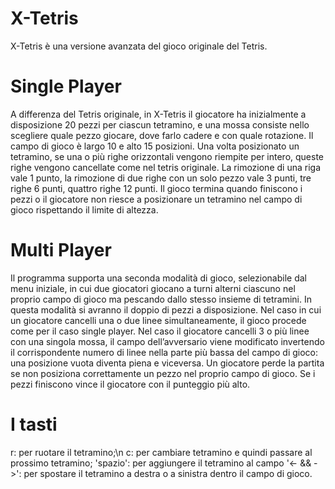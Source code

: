 # X-Tetris
X-Tetris è una versione avanzata del gioco originale del Tetris.
# Single Player
A differenza del Tetris originale, in X-Tetris il giocatore ha inizialmente a disposizione 20 pezzi per ciascun tetramino, e una mossa consiste nello scegliere quale pezzo giocare, dove farlo cadere e con quale rotazione. Il campo di gioco è largo 10 e alto 15 posizioni. Una volta posizionato un tetramino, se una o più righe orizzontali vengono riempite per intero, queste righe vengono cancellate come nel tetris originale. La rimozione di una riga vale 1 punto, la rimozione di due righe con un solo pezzo vale 3 punti, tre righe 6 punti, quattro righe 12 punti. Il gioco termina quando finiscono i pezzi o il giocatore non riesce a posizionare un tetramino nel campo di gioco rispettando il limite di altezza.
# Multi Player
Il programma supporta una seconda modalità di gioco, selezionabile dal menu iniziale, in cui due giocatori giocano a turni alterni ciascuno nel proprio campo di gioco ma pescando dallo stesso insieme di tetramini. In questa modalità si avranno il doppio di pezzi a disposizione. Nel caso in cui un giocatore cancelli una o due linee simultaneamente, il gioco procede come per il caso single player. Nel caso il giocatore cancelli 3 o più linee con una singola mossa, il campo dell’avversario viene modificato invertendo il corrispondente numero di linee nella parte più bassa del campo di gioco: una posizione vuota diventa piena e viceversa. Un giocatore perde la partita se non posiziona correttamente un pezzo nel proprio campo di gioco. Se i pezzi finiscono vince il giocatore con il punteggio più alto.
# I tasti
r: per ruotare il tetramino;\n
c: per cambiare tetramino e quindi passare al prossimo tetramino;
'spazio': per aggiungere il tetramino al campo
'<- && ->': per spostare il tetramino a destra o a sinistra dentro il campo di gioco.
